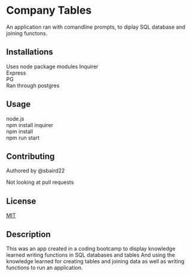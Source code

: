 # Company Tables 
An application ran with comandline prompts, to diplay SQL database and joining functons.

## Installations 
Uses node package modules
Inquirer  
Express  
PG  
Ran through postgres

## Usage 
node.js   
npm install inquirer  
npm install  
npm run start




## Contributing
Authored by @sbaird22  

Not looking at pull requests  


## License
[MIT](https://chooselicense.com/licenses/mit/)

## Description
This was an app created in a coding bootcamp to display knowledge learned writing functions in SQL databases and tables
And using the knowledge learned for creating tables and joining data as well as writing functions to run an application.
